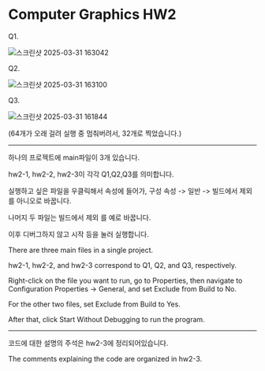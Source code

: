 # Computer Graphics HW2

Q1.

![스크린샷 2025-03-31 163042](https://github.com/user-attachments/assets/87c26677-6aba-48f2-9edb-b3418498fad0)


Q2.

![스크린샷 2025-03-31 163100](https://github.com/user-attachments/assets/054f37bf-2573-403a-aedb-10a64770cdf8)


Q3.

![스크린샷 2025-03-31 161844](https://github.com/user-attachments/assets/fbfad98e-5df8-497b-abc0-a8caa8d5f451)

(64개가 오래 걸려 실행 중 멈춰버려서, 32개로 찍었습니다.)

----------------------------------------------------

하나의 프로젝트에 main파일이 3개 있습니다. 

hw2-1, hw2-2, hw2-3이 각각 Q1,Q2,Q3를 의미합니다.

실행하고 싶은 파일을 우클릭해서 속성에 들어가, 구성 속성 -> 일반 -> 빌드에서 제외 를 아니오로 바꿉니다.

나머지 두 파일는 빌드에서 제외 를 예로 바꿉니다.

이후 디버그하지 않고 시작 등을 눌러 실행합니다.


There are three main files in a single project.

hw2-1, hw2-2, and hw2-3 correspond to Q1, Q2, and Q3, respectively.

Right-click on the file you want to run, go to Properties, then navigate to Configuration Properties → General, and set Exclude from Build to No.

For the other two files, set Exclude from Build to Yes.

After that, click Start Without Debugging to run the program.

----------------------------------------------------

코드에 대한 설명의 주석은 hw2-3에 정리되어있습니다.

The comments explaining the code are organized in hw2-3.
